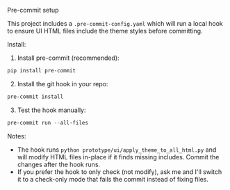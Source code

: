 Pre-commit setup

This project includes a `.pre-commit-config.yaml` which will run a local hook to ensure UI HTML files include the theme styles before committing.

Install:

1. Install pre-commit (recommended):

```powershell
pip install pre-commit
```

2. Install the git hook in your repo:

```powershell
pre-commit install
```

3. Test the hook manually:

```powershell
pre-commit run --all-files
```

Notes:
- The hook runs `python prototype/ui/apply_theme_to_all_html.py` and will modify HTML files in-place if it finds missing includes. Commit the changes after the hook runs.
- If you prefer the hook to only check (not modify), ask me and I'll switch it to a check-only mode that fails the commit instead of fixing files.
